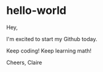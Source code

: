 # hello-world

Hey,

I'm excited to start my Github today. 

Keep coding!
Keep learning math!

Cheers,
Claire
